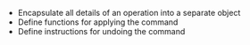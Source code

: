 - Encapsulate all details of an operation into a separate object
- Define functions for applying the command 
- Define instructions for undoing the command
